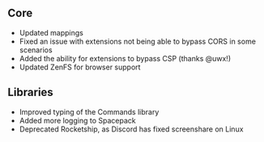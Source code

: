 ## Core

- Updated mappings
- Fixed an issue with extensions not being able to bypass CORS in some scenarios
- Added the ability for extensions to bypass CSP (thanks @uwx!)
- Updated ZenFS for browser support

## Libraries

- Improved typing of the Commands library
- Added more logging to Spacepack
- Deprecated Rocketship, as Discord has fixed screenshare on Linux
